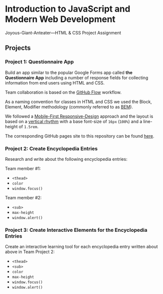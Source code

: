 # Introduction to JavaScript and Modern Web Development

Joyous-Giant-Anteater—HTML & CSS Project Assignment

## Projects

### Project 1: Questionnaire App

Build an app similar to the popular Google Forms app called **the Questionnaire
App** including a number of response fields for collecting information from end
users using HTML and CSS.

Team collaboration is based on the [GitHub Flow][1] workflow.

As a naming convention for classes in HTML and CSS we used the Block, Element,
Modifier methodology (commonly referred to as [BEM][3]).

We followed a [Mobile-First Responsive-Design][4] approach and the layout is
based on a [vertical rhythm][5] with a base font-size of `16px` (`100%`) and
a line-height of  `1.5rem`.

The corresponding GitHub pages site to this repository can be found [here][2].

[1]: https://guides.github.com/introduction/flow/
[2]: http://stefanfrede.github.io/lmd-questionnaire/
[3]: https://en.bem.info/methodology/
[4]: https://studio.uxpin.com/blog/a-hands-on-guide-to-mobile-first-design/
[5]: https://24ways.org/2006/compose-to-a-vertical-rhythm

### Project 2: Create Encyclopedia Entries

Research and write about the following encyclopedia entries:

Team member #1:

+ `<thead>`
+ `color`
+ `window.focus()`

Team member #2:

+ `<sub>`
+ `max-height`
+ `window.alert()`

### Project 3: Create Interactive Elements for the Encyclopedia Entries

Create an interactive learning tool for each encyclopedia entry written about
above  in Team Project 2:

+ `<thead>`
+ `<sub>`
+ `color`
+ `max-height`
+ `window.focus()`
+ `window.alert()`
